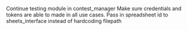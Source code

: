 Continue testing module in contest_manager
Make sure credentials and tokens are able to made in all use cases.
Pass in spreadsheet id to sheets_interface instead of hardcoding filepath